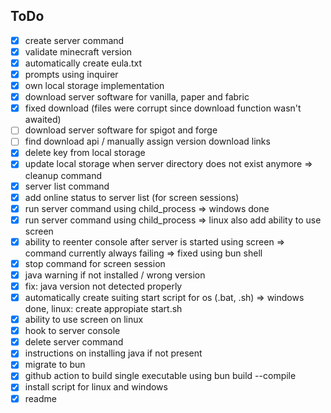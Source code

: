 ## ToDo

- [x] create server command
- [x] validate minecraft version
- [x] automatically create eula.txt
- [x] prompts using inquirer
- [x] own local storage implementation
- [x] download server software for vanilla, paper and fabric
- [x] fixed download (files were corrupt since download function wasn't awaited)
- [ ] download server software for spigot and forge
- [ ] find download api / manually assign version download links
- [x] delete key from local storage
- [x] update local storage when server directory does not exist anymore => cleanup command
- [x] server list command
- [x] add online status to server list (for screen sessions)
- [x] run server command using child_process => windows done
- [x] run server command using child_process => linux also add ability to use screen
- [x] ability to reenter console after server is started using screen => command currently always failing => fixed using bun shell
- [x] stop command for screen session
- [x] java warning if not installed / wrong version
- [x] fix: java version not detected properly
- [x] automatically create suiting start script for os (.bat, .sh) => windows done, linux: create appropiate start.sh
- [x] ability to use screen on linux
- [x] hook to server console
- [x] delete server command
- [x] instructions on installing java if not present
- [x] migrate to bun
- [x] github action to build single executable using bun build --compile
- [x] install script for linux and windows
- [x] readme

